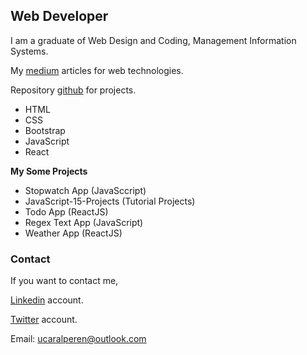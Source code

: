 ## Web Developer

I am a graduate of Web Design and Coding, Management Information Systems.

My [medium](https://medium.com/@ucaralperen) articles for web technologies.

Repository [github](https://github.com/Alperen-ucar) for projects.

- HTML
- CSS
- Bootstrap
- JavaScript
- React


**My Some Projects**
- Stopwatch App (JavaSccript)
- JavaScript-15-Projects (Tutorial Projects)
- Todo App (ReactJS)
- Regex Text App (JavaScript)
- Weather App (ReactJS)

### Contact

If you want to contact me,

[Linkedin](https://www.linkedin.com/in/alperenu%C3%A7ar) account.

[Twitter](https://twitter.com/Ucardev) account.

Email: ucaralperen@outlook.com
